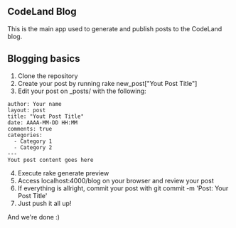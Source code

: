 ## CodeLand Blog

This is the main app used to generate and publish posts to the CodeLand blog.

## Blogging basics

1. Clone the repository
2. Create your post by running rake new_post["Yout Post Title"]
3. Edit your post on _posts/ with the following:
```---
author: Your name
layout: post
title: "Yout Post Title"
date: AAAA-MM-DD HH:MM
comments: true
categories:
  - Category 1
  - Category 2
---
Yout post content goes here
```
4. Execute rake generate preview
5. Access localhost:4000/blog on your browser and review your post
6. If everything is allright, commit your post with git commit -m 'Post: Your Post Title'
7. Just push it all up!

And we're done :)
